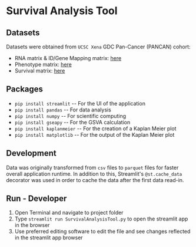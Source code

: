 # Survival Analysis Tool

## Datasets
Datasets were obtained from `UCSC Xena` GDC Pan-Cancer (PANCAN) cohort:
* RNA matrix & ID/Gene Mapping matrix: [here](https://xenabrowser.net/datapages/?dataset=GDC-PANCAN.htseq_fpkm-uq.tsv&host=https%3A%2F%2Fgdc.xenahubs.net&removeHub=https%3A%2F%2Fxena.treehouse.gi.ucsc.edu%3A443)
* Phenotype matrix: [here](https://xenabrowser.net/datapages/?dataset=GDC-PANCAN.basic_phenotype.tsv&host=https%3A%2F%2Fgdc.xenahubs.net&removeHub=https%3A%2F%2Fxena.treehouse.gi.ucsc.edu%3A443)
* Survival matrix: [here](https://xenabrowser.net/datapages/?dataset=GDC-PANCAN.survival.tsv&host=https%3A%2F%2Fgdc.xenahubs.net&removeHub=https%3A%2F%2Fxena.treehouse.gi.ucsc.edu%3A443)

## Packages
* `pip install streamlit` -- For the UI of the application
* `pip install pandas` -- For data analysis
* `pip install numpy` -- For scientific computing
* `pip install gseapy` -- For the GSVA calculation
* `pip install kaplanmeier` -- For the creation of a Kaplan Meier plot
* `pip install matplotlib` -- For the output of the Kaplan Meier plot

## Development
Data was originally transformed from `csv` files to `parquet` files for faster overall application runtime. In addition to this, Streamlit's `@st.cache_data` decorator was used in order to cache the data after the first data read-in. 

## Run - Developer
1. Open Terminal and navigate to project folder
2. Type `streamlit run SurvivalAnalysisTool.py` to open the streamlit app in the browser
3. Use preferred editing software to edit the file and see changes reflected in the streamlit app browser